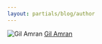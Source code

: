 ```yaml
---
layout: partials/blog/author
---
```


![Gil Amran](//assets/img/team/members/small/Gil.jpg)
[Gil Amran](https://www.linkedin.com/in/gilamran/ "link")
